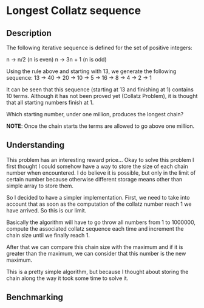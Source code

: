 # Longest Collatz sequence

## Description

The following iterative sequence is defined for the set of positive integers:

n → n/2 (n is even)
n → 3n + 1 (n is odd)

Using the rule above and starting with 13, we generate the following sequence:
13 → 40 → 20 → 10 → 5 → 16 → 8 → 4 → 2 → 1

It can be seen that this sequence (starting at 13 and finishing at 1) contains 10 terms. Although it has not been proved yet (Collatz Problem), it is thought that all starting numbers finish at 1.

Which starting number, under one million, produces the longest chain?

**NOTE**: Once the chain starts the terms are allowed to go above one million.


## Understanding

This problem has an interesting reward price...
Okay to solve this problem I first thought I could somehow have a way to store the size of each chain number when 
encountered. I do believe it is possible, but only in the limit of certain number because otherwise different storage 
means other than simple array to store them.

So I decided to have a simpler implementation.
First, we need to take into account that as soon as the computation of the collatz number reach 1 we have arrived.
So this is our limit.

Basically the algorithm will have to go throw all numbers from 1 to 1000000, compute the associated collatz 
sequence each time and increment the chain size until we finally reach 1.

After that we can compare this chain size with the maximum and if it is greater than the maximum, we can consider
that this number is the new maximum.

This is a pretty simple algorithm, but because I thought about storing the chain along the way it took some time
to solve it.

## Benchmarking